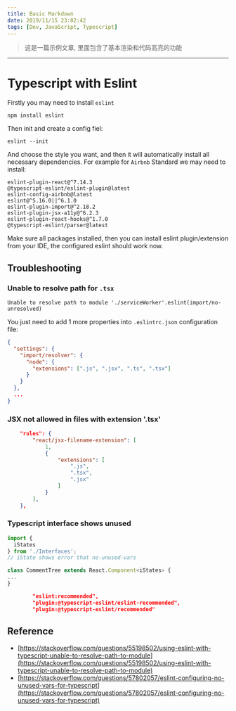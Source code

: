 ```yaml
---
title: Basic Markdown
date: 2019/11/15 23:02:42
tags: [Dev, JavaScript, Typescript]
---
```



> 这是一篇示例文章, 里面包含了基本渲染和代码高亮的功能

----

# Typescript with Eslint


Firstly you may need to install `eslint`

```
npm install eslint
```

Then init and create a config fiel:

```
eslint --init
```

And choose the style you want, and then it will automatically install all necessary dependencies. For example for `Airbnb` Standard we may need to install:

```
eslint-plugin-react@^7.14.3
@typescript-eslint/eslint-plugin@latest
eslint-config-airbnb@latest
eslint@^5.16.0||^6.1.0
eslint-plugin-import@^2.18.2
eslint-plugin-jsx-a11y@^6.2.3
eslint-plugin-react-hooks@^1.7.0
@typescript-eslint/parser@latest
```

Make sure all packages installed, then you can install eslint plugin/extension from your IDE, the configured eslint should work now.


## Troubleshooting 

### Unable to resolve path for `.tsx`

```
Unable to resolve path to module './serviceWorker'.eslint(import/no-unresolved)
```

You just need to add 1 more properties into `.eslintrc.json` configuration file:


```json
{
  "settings": {
    "import/resolver": {
      "node": {
        "extensions": [".js", ".jsx", ".ts", ".tsx"]
      }
    }
  },
  ...
}
```

### JSX not allowed in files with extension '.tsx'


```json
    "rules": {
        "react/jsx-filename-extension": [
            1,
            {
                "extensions": [
                    ".js",
                    ".tsx",
                    ".jsx"
                ]
            }
        ],
    },
```


### Typescript interface shows unused


```ts
import {
  iStates
} from './Interfaces';
// iState shows error that no-unused-vars

class CommentTree extends React.Component<iStates> {
...
}
```


```json
        "eslint:recommended",
        "plugin:@typescript-eslint/eslint-recommended",
        "plugin:@typescript-eslint/recommended"

```

## Reference

- [https://stackoverflow.com/questions/55198502/using-eslint-with-typescript-unable-to-resolve-path-to-module](https://stackoverflow.com/questions/55198502/using-eslint-with-typescript-unable-to-resolve-path-to-module)
- [https://stackoverflow.com/questions/57802057/eslint-configuring-no-unused-vars-for-typescript](https://stackoverflow.com/questions/57802057/eslint-configuring-no-unused-vars-for-typescript)



